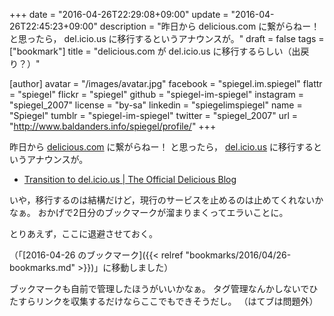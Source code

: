 +++
date = "2016-04-26T22:29:08+09:00"
update = "2016-04-26T22:45:23+09:00"
description = "昨日から delicious.com に繋がらねー！ と思ったら， del.icio.us に移行するというアナウンスが。"
draft = false
tags = ["bookmark"]
title = "delicious.com が del.icio.us に移行するらしい（出戻り？）"

[author]
  avatar = "/images/avatar.jpg"
  facebook = "spiegel.im.spiegel"
  flattr = "spiegel"
  flickr = "spiegel"
  github = "spiegel-im-spiegel"
  instagram = "spiegel_2007"
  license = "by-sa"
  linkedin = "spiegelimspiegel"
  name = "Spiegel"
  tumblr = "spiegel-im-spiegel"
  twitter = "spiegel_2007"
  url = "http://www.baldanders.info/spiegel/profile/"
+++

昨日から [delicious.com](https://delicious.com/spiegel) に繋がらねー！ と思ったら， [del.icio.us](http://del.icio.us/) に移行するというアナウンスが。

- [Transition to del.icio.us | The Official Delicious Blog](http://blog.delicious.com/2016/04/transition-to-del-icio-us/)

いや，移行するのは結構だけど，現行のサービスを止めるのは止めてくれないかなぁ。
おかげで2日分のブックマークが溜まりまくってエラいことに。

とりあえず，ここに退避させておく。

（「[2016-04-26 のブックマーク]({{< relref "bookmarks/2016/04/26-bookmarks.md" >}})」に移動しました）

ブックマークも自前で管理したほうがいいかなぁ。
タグ管理なんかしないでひたすらリンクを収集するだけならここでもできそうだし。
（はてブは問題外）

